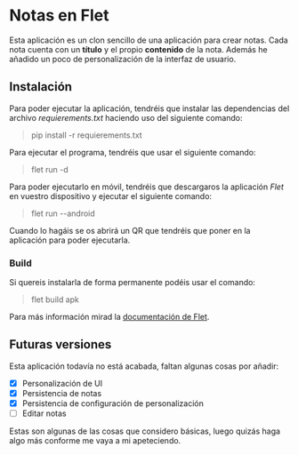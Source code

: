 ﻿# Notas en Flet

Esta aplicación es un clon sencillo de una aplicación para crear notas. Cada nota cuenta con un **título** y el propio **contenido** de la nota. Además he añadido un poco de personalización de la interfaz de usuario.

## Instalación

Para poder ejecutar la aplicación, tendréis que instalar las dependencias del archivo _requierements.txt_ haciendo uso del siguiente comando:

> pip install -r requierements.txt

Para ejecutar el programa, tendréis que usar el siguiente comando:

> flet run -d

Para poder ejecutarlo en móvil, tendréis que descargaros la aplicación _Flet_ en vuestro dispositivo y ejecutar el siguiente comando:

> flet run --android

Cuando lo hagáis se os abrirá un QR que tendréis que poner en la aplicación para poder ejecutarla.

### Build

Si quereis instalarla de forma permanente podéis usar el comando:

> flet build apk

Para más información mirad la [documentación de Flet](https://flet.dev/docs/).

## Futuras versiones

Esta aplicación todavía no está acabada, faltan algunas cosas por añadir:

- [x] Personalización de UI
- [x] Persistencia de notas
- [x] Persistencia de configuración de personalización
- [ ] Editar notas

Estas son algunas de las cosas que considero básicas, luego quizás haga algo más conforme me vaya a mi apeteciendo.
